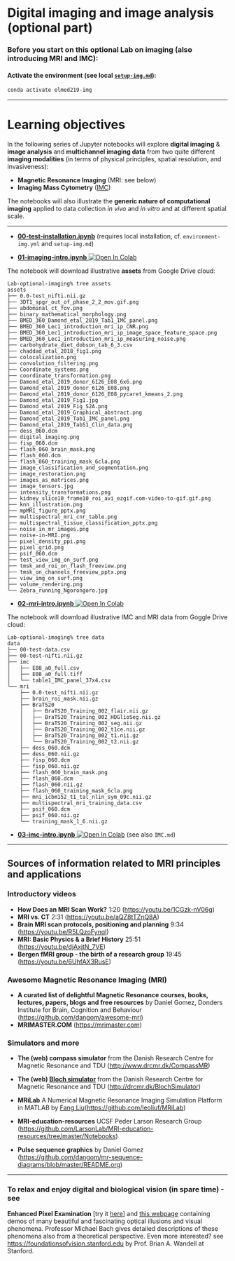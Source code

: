 # Digital imaging and image analysis (optional part)


### Before you start on this optional Lab on imaging (also introducing MRI and IMC):


#### Activate the environment (see local [`setup-img.md`](../setup-img.md)):
```bash
conda activate elmed219-img
```

-------------------------

# Learning objectives

In the following series of Jupyter notebooks will explore **digital imaging** & **image analysis** and **multichannel imaging data** from two quite different **imaging modalities** (in terms of physical principles, spatial resolution, and invasiveness):
- **Magnetic Resonance Imaging** (MRI: see below)
- **Imaging Mass Cytometry** ([IMC](./IMC.md))

The notebooks will also illustrate the **generic nature of computational imaging** applied to data collection _in vivo_ and _in vitro_ and at different spatial scale.

----------
- [**00-test-installation.ipynb**](https://nbviewer.jupyter.org/github/MMIV-ML/ELMED219/blob/main/Lab-optional-imaging/00-test-installation.ipynb) (requires local installation, cf. `environment-img.yml` and `setup-img.md`)

- [**01-imaging-intro.ipynb**](https://nbviewer.jupyter.org/github/MMIV-ML/ELMED219/blob/main/Lab-optional-imaging/01-imaging-intro.ipynb)<a href="https://colab.research.google.com/github/MMIV-ML/ELMED219/blob/main/Lab-optional-imaging/01-imaging-intro.ipynb">
<img src="https://colab.research.google.com/assets/colab-badge.svg" alt="Open In Colab"/></a>

The notebook will download illustrative **assets** from Google Drive cloud:
```
Lab-optional-imaging% tree assets
assets
├── 0.0-test_nifti.nii.gz
├── 3DT1_spgr_out_of_phase_2_2_mov.gif.png
├── abdominal_ct_fov.png
├── binary_mathematical_morphology.png
├── BMED_360_Damond_etal_2019_Tab1_IMC_panel.png
├── BMED_360_Lec1_introduction_mri_ip_CNR.png
├── BMED_360_Lec1_introduction_mri_ip_image_space_feature_space.png
├── BMED_360_Lec1_introduction_mri_ip_measuring_noise.png
├── carbohydrate_diet_dobson_tab_6_3.csv
├── chaddad_etal_2018_fig1.png
├── colocalization.png
├── convolution_filtering.png
├── Coordinate_systems.png
├── coordinate_transformation.png
├── Damond_etal_2019_donor_6126_E08_6x6.png
├── Damond_etal_2019_donor_6126_E08.png
├── Damond_etal_2019_donor_6126_E08_pycaret_kmeans_2.png
├── Damond_etal_2019_Fig1.jpg
├── Damond_etal_2019_Fig_S2A.png
├── Damond_etal_2019_Graphical_abstract.png
├── Damond_etal_2019_Tab1_IMC_panel.png
├── Damond_etal_2019_TabS1_Clin_data.png
├── dess_060.dcm
├── digital_imaging.png
├── fisp_060.dcm
├── flash_060_brain_mask.png
├── flash_060.dcm
├── flash_060_training_mask_6cla.png
├── image_classification_and_segmentation.png
├── image_restoration.png
├── images_as_matrices.png
├── image_tensors.jpg
├── intensity_transformations.png
├── kidney_slice10_frame10_roi_avi_ezgif.com-video-to-gif.gif.png
├── knn_illustration.png
├── mpMRI_figure_pptx.png
├── multispectral_mri_cnr_table.png
├── multispectral_tissue_classification_pptx.png
├── noise_in_mr_images.png
├── noise-in-MRI.png
├── pixel_density_ppi.png
├── pixel_grid.png
├── psif_060.dcm
├── test_view_img_on_surf.png
├── tmsk_and_roi_on_flash_freeview.png
├── tmsk_on_channels_freeview_pptx.png
├── view_img_on_surf.png
├── volume_rendering.png
└── Zebra_running_Ngorongoro.jpg
```
- [**02-mri-intro.ipynb**](https://nbviewer.jupyter.org/github/MMIV-ML/ELMED219/blob/main/Lab-optional-imaging/02-mri-intro.ipynb)<a href="https://colab.research.google.com/github/MMIV-ML/ELMED219/blob/main/Lab-optional-imaging/02-mri-intro.ipynb">
<img src="https://colab.research.google.com/assets/colab-badge.svg" alt="Open In Colab"/></a>

<!--
- [**00-get-mri-imc-data.ipynb**](https://nbviewer.jupyter.org/github/computational-medicine/BMED360-2021/blob/main/Lab1-MRI/00-get-mri-imc-data.ipynb) <a href="https://colab.research.google.com/github/computational-medicine/BMED360-2021/blob/main/Lab1-MRI/00-get-mri-imc-data.ipynb">
  <img src="https://colab.research.google.com/assets/colab-badge.svg" alt="Open In Colab"/></a>
-->

The notebook will download illustrative IMC and MRI data from Goggle Drive cloud:

```
Lab-optional-imaging% tree data
data
├── 00-test-data.csv
├── 00-test-nifti.nii.gz
├── imc
│   ├── E08_a0_full.csv
│   ├── E08_a0_full.tiff
│   └── table1_IMC_panel_37x4.csv
└── mri
    ├── 0.0-test_nifti.nii.gz
    ├── brain_roi_mask.nii.gz
    ├── BraTS20
    │   ├── BraTS20_Training_002_flair.nii.gz
    │   ├── BraTS20_Training_002_HDGlioSeg.nii.gz
    │   ├── BraTS20_Training_002_seg.nii.gz
    │   ├── BraTS20_Training_002_t1ce.nii.gz
    │   ├── BraTS20_Training_002_t1.nii.gz
    │   └── BraTS20_Training_002_t2.nii.gz
    ├── dess_060.dcm
    ├── dess_060.nii.gz
    ├── fisp_060.dcm
    ├── fisp_060.nii.gz
    ├── flash_060_brain_mask.png
    ├── flash_060.dcm
    ├── flash_060.nii.gz
    ├── flash_060_training_mask_6cla.png
    ├── mni_icbm152_t1_tal_nlin_sym_09c.nii.gz
    ├── multispectral_mri_training_data.csv
    ├── psif_060.dcm
    ├── psif_060.nii.gz
    └── training_mask_1_6.nii.gz
```

- [**03-imc-intro.ipynb**](https://nbviewer.jupyter.org/github/MMIV-ML/ELMED219/blob/main/Lab-optional-imaging/03-imc-intro.ipynb)<a href="https://colab.research.google.com/github/MMIV-ML/ELMED219/blob/main/Lab-optional-imaging/03-imc-intro.ipynb">
<img src="https://colab.research.google.com/assets/colab-badge.svg" alt="Open In Colab"/></a>  (see also `IMC.md`)

<!--
```
% tree data
data
├── imc
│   ├── E08_a0_full.csv
│   ├── E08_a0_full.tiff
│   ├── E08_a0_panel_data_and_channel_numbering.csv
│   └── table1_IMC_panel_37x4.csv
└── mri
    ├── 0.0-test_nifti.nii.gz
    ├── brain_roi_mask.nii.gz
    ├── dess_060.dcm
    ├── dess_060.nii.gz
    ├── fisp_060.dcm
    ├── fisp_060.nii.gz
    ├── flash_060.dcm
    ├── flash_060.nii.gz
    ├── flash_060_brain_mask.png
    ├── flash_060_training_mask_6cla.png
    ├── mni_icbm152_t1_tal_nlin_sym_09c.nii.gz
    ├── multispectral_mri.nii.gz
    ├── multispectral_mri_training_data.csv
    ├── multispectral_mri_training_data_from_nifti_mask.csv
    ├── psif_060.dcm
    ├── psif_060.nii.gz
    └── training_mask_1_6.nii.gz
```

- [**01-mri-intro.ipynb**](https://nbviewer.jupyter.org/github/computational-medicine/BMED360-2021/blob/main/Lab1-MRI/01-mri-intro.ipynb) <a href="https://colab.research.google.com/github/computational-medicine/BMED360-2021/blob/main/Lab1-MRI/01-mri-intro.ipynb">
  <img src="https://colab.research.google.com/assets/colab-badge.svg" alt="Open In Colab"/></a>


- [**02-mri-multispectral.ipynb**](https://nbviewer.jupyter.org/github/computational-medicine/BMED360-2021/blob/main/Lab1-MRI/02-mri-multispectral.ipynb) <a href="https://colab.research.google.com/github/computational-medicine/BMED360-2021/blob/main/Lab1-MRI/02-mri-multispectral.ipynb">
  <img src="https://colab.research.google.com/assets/colab-badge.svg" alt="Open In Colab"/></a>


- [**03-mri-snr-cnr.ipynb**](https://nbviewer.jupyter.org/github/computational-medicine/BMED360-2021/blob/main/Lab1-MRI/03-mri-snr-cnr.ipynb) <a href="https://colab.research.google.com/github/computational-medicine/BMED360-2021/blob/main/Lab1-MRI/03-mri-snr-cnr.ipynb">
  <img src="https://colab.research.google.com/assets/colab-badge.svg" alt="Open In Colab"/></a>

- [**04-imc-Introductory.ipynb**](https://nbviewer.jupyter.org/github/computational-medicine/BMED360-2021/blob/main/Lab1-MRI/04-imc-intro.ipynb) <a href="https://colab.research.google.com/github/computational-medicine/BMED360-2021/blob/main/Lab1-MRI/04-imc-intro.ipynb">
    <img src="https://colab.research.google.com/assets/colab-badge.svg" alt="Open In Colab"/></a>

-->

----------------

## Sources of information related to MRI principles and applications

### Introductory videos
- **How Does an MRI Scan Work?** 1:20 (https://youtu.be/1CGzk-nV06g)
- **MRI vs. CT** 2:31 (https://youtu.be/aQZ8tTZnQ8A)
- **Brain MRI scan protocols, positioning and planning** 9:34 (https://youtu.be/R5LQzoFynqI)
- **MRI: Basic Physics & a Brief History**  25:51 (https://youtu.be/djAxjtN_7VE)
- **Bergen fMRI group - the birth of a research group** 19:45 (https://youtu.be/6UhfAX3RusE)

### Awesome Magnetic Resonance Imaging (MRI)
 - **A curated list of delightful Magnetic Resonance courses, books, lectures, papers, blogs and free resources** by Daniel Gomez, Donders Institute for Brain, Cognition and Behaviour (https://github.com/dangom/awesome-mri)
 - **MRIMASTER.COM** (https://mrimaster.com)

### Simulators and more

- **The (web) compass simulator** from the Danish Research Centre for Magnetic Resonance and TDU  (http://www.drcmr.dk/CompassMR)
- **The (web) [Bloch simulator](http://drcmr.dk/new-bloch-simulator)** from the Danish Research Centre for Magnetic Resonance and TDU (http://drcmr.dk/BlochSimulator)
- **MRiLab** A Numerical Magnetic Resonance Imaging Simulation Platform in MATLAB by [Fang Liu](http://fliu37.com)(https://github.com/leoliuf/MRiLab)

- **MRI-education-resources** UCSF Peder Larson Research Group
 (https://github.com/LarsonLab/MRI-education-resources/tree/master/Notebooks)

- **Pulse sequence graphics** by Daniel Gomez (https://github.com/dangom/mr-sequence-diagrams/blob/master/README.org)


----------------------

### To relax and enjoy digital and biological vision (in spare time) - see

**Enhanced Pixel Examination** [try it [here](https://pixspy.com)] and 
[this webpage](https://michaelbach.de/ot) containing demos of many beautiful and fascinating optical illusions and visual phenomena. Professor Michael Bach gives detailed descriptions of these phenomena also from a theoretical perspective.
Even more interested? see https://foundationsofvision.stanford.edu by Prof. Brian A. Wandell at Stanford.
